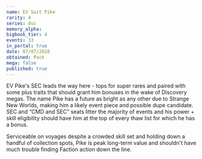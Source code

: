 ```yaml
---
name: EV Suit Pike
rarity: 4
series: dsc
memory_alpha:
bigbook_tier: 4
events: 33
in_portal: true
date: 07/07/2020
obtained: Pack
mega: false
published: true
---
```


EV Pike's SEC leads the way here - tops for super rares and paired with some plus traits that should grant him bonuses in the wake of Discovery megas. The name Pike has a future as bright as any other due to Strange New Worlds, making him a likely event piece and possible dupe candidate. SEC and “CMD and SEC” seats litter the majority of events and his power + skill eligibility should have him at the top of every thaw list for which he has a bonus.

Serviceable on voyages despite a crowded skill set and holding down a handful of collection spots, Pike is peak long-term value and shouldn't have much trouble finding Faction action down the line.
